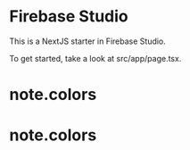 # Firebase Studio

This is a NextJS starter in Firebase Studio.

To get started, take a look at src/app/page.tsx.
# note.colors
# note.colors
